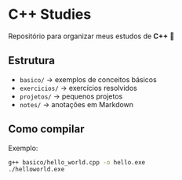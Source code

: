 # C++ Studies

Repositório para organizar meus estudos de **C++** 🚀  

## Estrutura
- `basico/` → exemplos de conceitos básicos  
- `exercicios/` → exercícios resolvidos  
- `projetos/` → pequenos projetos  
- `notes/` → anotações em Markdown  

## Como compilar
Exemplo:
```bash
g++ basico/hello_world.cpp -o hello.exe
./helloworld.exe
